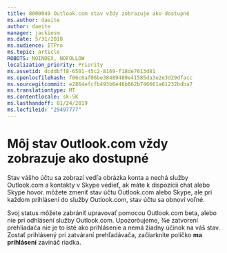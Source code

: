 ```yaml
---
title: 8000049 Outlook.com stav vždy zobrazuje ako dostupné
ms.author: daeite
author: daeite
manager: jackiesm
ms.date: 5/31/2018
ms.audience: ITPro
ms.topic: article
ROBOTS: NOINDEX, NOFOLLOW
localization_priority: Priority
ms.assetid: dcddbff8-6501-45c2-8169-f18de7613d81
ms.openlocfilehash: f06c6af06be38489489e41585da3e2e3d29dfacc
ms.sourcegitcommit: e2864efcfb493b6e46b662b746661a61232bdba7
ms.translationtype: MT
ms.contentlocale: sk-SK
ms.lasthandoff: 01/24/2019
ms.locfileid: "29497777"
---
```

# <a name="my-outlookcom-status-always-shows-as-available"></a>Môj stav Outlook.com vždy zobrazuje ako dostupné

Stav vášho účtu sa zobrazí vedľa obrázka konta a nechá služby Outlook.com a kontakty v Skype vedieť, ak máte k dispozícii chat alebo Skype hovor. môžete zmeniť stav účtu Outlook.com alebo Skype, ale pri každom prihlásení do služby Outlook.com, stav účtu sa obnoví voľné.
  
Svoj status môžete zabrániť upravovať pomocou Outlook.com beta, alebo nie pri odhlásení služby Outlook.com. Upozoròujeme, ¾e zatvorení prehliadača nie je to isté ako prihlásenie a nemá žiadny účinok na váš stav. Zostať prihlásený pri zatváraní prehľadávača, začiarknite políčko **ma prihlásení** zavináč riadka. 
  

